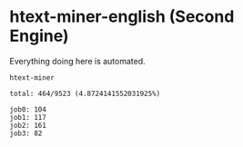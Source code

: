 # htext-miner-english (Second Engine)

Everything doing here is automated.

```
htext-miner

total: 464/9523 (4.8724141552031925%)

job0: 104
job1: 117
job2: 161
job3: 82
```